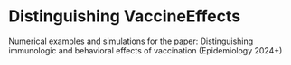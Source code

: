 # Distinguishing VaccineEffects
Numerical examples and simulations for the paper: 
Distinguishing immunologic and behavioral effects of vaccination (Epidemiology 2024+)